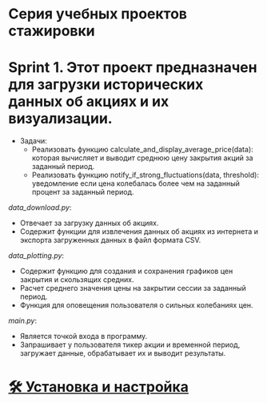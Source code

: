 # Серия учебных проектов стажировки

# Sprint 1. Этот проект предназначен для загрузки исторических данных об акциях и их визуализации.
* Задачи:
    * Реализовать функцию calculate_and_display_average_price(data): которая вычисляет и выводит среднюю цену закрытия акций за заданный период.
    * Реализовать функцию notify_if_strong_fluctuations(data, threshold): уведомление если цена колебалась более чем на заданный процент за заданный период.

*data_download.py*:
- Отвечает за загрузку данных об акциях.
- Содержит функции для извлечения данных об акциях из интернета и экспорта загруженных данных в файл формата CSV.

*data_plotting.py*:
- Содержит функцию для создания и сохранения графиков цен закрытия и скользящих средних.
- Расчет среднего значения цены на закрытии сессии за заданный период.
- Функция для оповещения пользователя о сильных колебаниях цен.

*main.py*:
- Является точкой входа в программу.
- Запрашивает у пользователя тикер акции и временной период, загружает данные, обрабатывает их и выводит результаты.

# <a href="Init.md">🛠️ **Установка и настройка**</a>